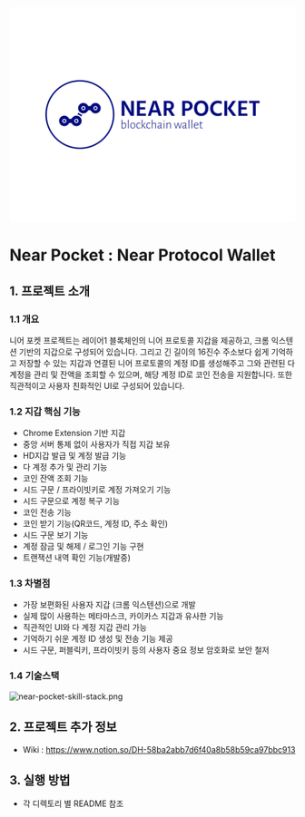 <img src='./client/src/assets/images/near-pocket-high-resolution-logo.png'>

# Near Pocket : Near Protocol Wallet

## 1. 프로젝트 소개

### 1.1 개요

니어 포켓 프로젝트는 레이어1 블록체인의 니어 프로토콜 지갑을 제공하고, 크롬 익스텐션 기반의 지갑으로 구성되어 있습니다. 그리고 긴 길이의 16진수 주소보다 쉽게 기억하고 저장할 수 있는 지갑과 연결된 니어 프로토콜의 계정 ID를 생성해주고 그와 관련된 다 계정을 관리 및 잔액을 조회할 수 있으며, 해당 계정 ID로 코인 전송을 지원합니다. 또한 직관적이고 사용자 친화적인 UI로 구성되어 있습니다.

### 1.2 지갑 핵심 기능

- Chrome Extension 기반 지갑
- 중앙 서버 통제 없이 사용자가 직접 지갑 보유
- HD지갑 발급 및 계정 발급 기능
- 다 계정 추가 및 관리 기능
- 코인 잔액 조회 기능
- 시드 구문 / 프라이빗키로 계정 가져오기 기능
- 시드 구문으로 계정 복구 기능
- 코인 전송 기능
- 코인 받기 기능(QR코드, 계정 ID, 주소 확인)
- 시드 구문 보기 기능
- 계정 잠금 및 해제 / 로그인 기능 구현
- 트랜잭션 내역 확인 기능(개발중)

### 1.3 차별점

- 가장 보편화된 사용자 지갑 (크롬 익스텐션)으로 개발
- 실제 많이 사용하는 메타마스크, 카이카스 지갑과 유사한 기능
- 직관적인 UI와 다 계정 지갑 관리 가능
- 기억하기 쉬운 계정 ID 생성 및 전송 기능 제공
- 시드 구문, 퍼블릭키, 프라이빗키 등의 사용자 중요 정보 암호화로 보안 철저

### 1.4 기술스택

![near-pocket-skill-stack.png](https://s3-us-west-2.amazonaws.com/secure.notion-static.com/0b708ace-bc76-4914-a784-462e31f674b1/near-pocket-skill-stack.png)

## 2. 프로젝트 추가 정보

- Wiki : https://www.notion.so/DH-58ba2abb7d6f40a8b58b59ca97bbc913

## 3. 실행 방법

- 각 디렉토리 별 README 참조
